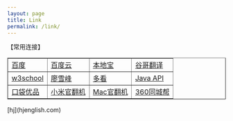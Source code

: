 ```yaml
---
layout: page
title: Link
permalink: /link/
---
```


【常用连接】
<p>
<table cellpadding=5 border=1 cellspacing="0" width=100%>
  <tr><td><a href="https://www.baidu.com/" target="_blank">百度</a></td>
  <td><a href="http://yun.baidu.com/" target="_blank">百度云</a></td>
  <td><a href="http://bj.bendibao.com/" target="_blank">本地宝</a></td>
  <td><a href="http://translate.google.cn/" target="_blank">谷哥翻译</a></td>
  </tr>
  <tr><td><a href="http://www.w3school.com.cn/" target="_blank">w3school</a></td>
  <td><a href="http://www.liaoxuefeng.com/" target="_blank">廖雪峰</a></td>
  <td><a href="http://www.duokan.com/u/mybook" target="_blank">多看</a></td>
  <td><a href="http://docs.oracle.com/javase/7/docs/api/" target="_blank">Java API</a></td>
  </tr>
  
  <tr>
    <td><a href="http://www.aiershou.com/" target="_blank">口袋优品</a></td>
    <td><a href="http://item.mi.com/re" target="_blank">小米官翻机</a></td>
    <td><a href="http://www.apple.com/cn_cmb/shop/browse/home/specialdeals" target="_blank">Mac官翻机</a></td>
    <td><a href="http://bang.360.cn/liangpin/" target="_blank">360同城帮</a></td>
    
  </tr>
</table>
[hj](hjenglish.com)
